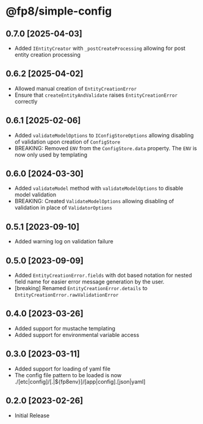 # @fp8/simple-config

## 0.7.0 [2025-04-03]

* Added `IEntityCreator` with `_postCreateProcessing` allowing for post entity creation processing

## 0.6.2 [2025-04-02]

* Allowed manual creation of `EntityCreationError`
* Ensure that `createEntityAndValidate` raises `EntityCreationError` correctly

## 0.6.1 [2025-02-06]

* Added `validateModelOptions` to `IConfigStoreOptions` allowing disabling of validation upon
  creation of `ConfigStore`
* BREAKING: Removed `ENV` from the `ConfigStore.data` property.  The `ENV` is now only used by templating

## 0.6.0 [2024-03-30]

* Added `validateModel` method with `validateModelOptions` to disable model validation
* BREAKING: Created `ValidateModelOptions` allowing disabling of validation in place of `ValidatorOptions`

## 0.5.1 [2023-09-10]

* Added warning log on validation failure

## 0.5.0 [2023-09-09]

* Added `EntityCreationError.fields` with dot based notation for nested field name for easier
  error message generation by the user.
* [breaking] Renamed `EntityCreationError.details` to `EntityCreationError.rawValidationError`

## 0.4.0 [2023-03-26]

* Added support for mustache templating
* Added support for environmental variable access

## 0.3.0 [2023-03-11]

* Added support for loading of yaml file
* The config file pattern to be loaded is now ./[etc|config]/[.|${fp8env}]/[app|config].[json|yaml]

## 0.2.0 [2023-02-26]

* Initial Release
